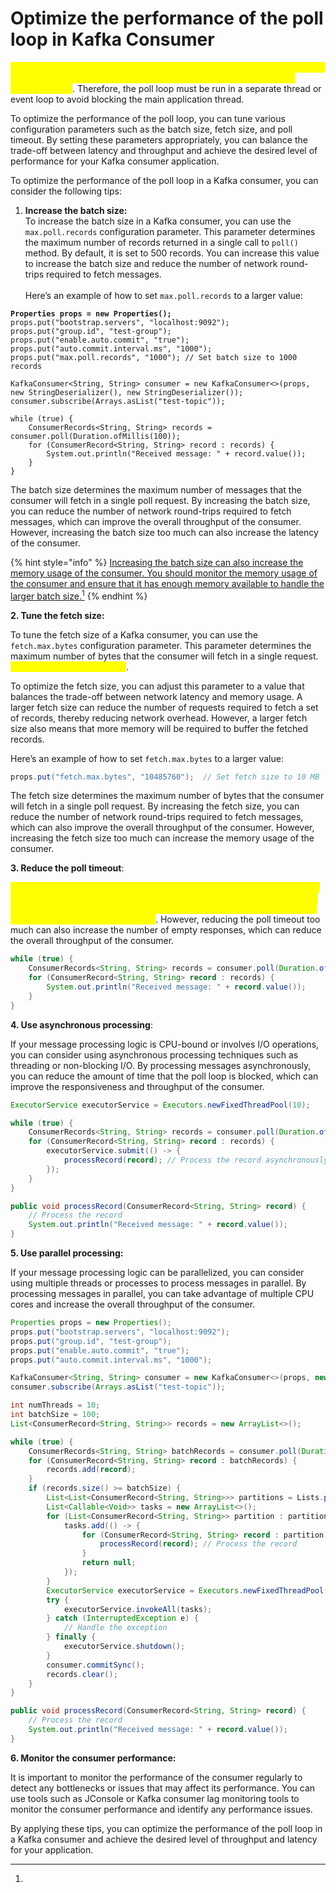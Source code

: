 # Optimize the performance of the poll loop in Kafka Consumer

<mark style="color:yellow;">It is important to note that the poll loop is a blocking operation, meaning that it will block until it receives a batch of messages from the broker or a timeout occurs</mark>. Therefore, the poll loop must be run in a separate thread or event loop to avoid blocking the main application thread.

To optimize the performance of the poll loop, you can tune various configuration parameters such as the batch size, fetch size, and poll timeout. By setting these parameters appropriately, you can balance the trade-off between latency and throughput and achieve the desired level of performance for your Kafka consumer application.

To optimize the performance of the poll loop in a Kafka consumer, you can consider the following tips:

1. **Increase the batch size:**\
   To increase the batch size in a Kafka consumer, you can use the `max.poll.records` configuration parameter. This parameter determines the maximum number of records returned in a single call to `poll()` method. By default, it is set to 500 records. You can increase this value to increase the batch size and reduce the number of network round-trips required to fetch messages.\
   \
   Here’s an example of how to set `max.poll.records` to a larger value:

<pre class="language-java"><code class="lang-java"><strong>Properties props = new Properties();
</strong>props.put("bootstrap.servers", "localhost:9092");
props.put("group.id", "test-group");
props.put("enable.auto.commit", "true");
props.put("auto.commit.interval.ms", "1000");
props.put("max.poll.records", "1000"); // Set batch size to 1000 records

KafkaConsumer&#x3C;String, String> consumer = new KafkaConsumer&#x3C;>(props, new StringDeserializer(), new StringDeserializer());
consumer.subscribe(Arrays.asList("test-topic"));

while (true) {
    ConsumerRecords&#x3C;String, String> records = consumer.poll(Duration.ofMillis(100));
    for (ConsumerRecord&#x3C;String, String> record : records) {
        System.out.println("Received message: " + record.value());
    }
}
</code></pre>

The batch size determines the maximum number of messages that the consumer will fetch in a single poll request. By increasing the batch size, you can reduce the number of network round-trips required to fetch messages, which can improve the overall throughput of the consumer. However, increasing the batch size too much can also increase the latency of the consumer.

{% hint style="info" %}
[Increasing the batch size can also increase the memory usage of the consumer. You should monitor the memory usage of the consumer and ensure that it has enough memory available to handle the larger batch size.](#user-content-fn-1)[^1]
{% endhint %}

**2. Tune the fetch size:**

To tune the fetch size of a Kafka consumer, you can use the `fetch.max.bytes` configuration parameter. This parameter determines the maximum number of bytes that the consumer will fetch in a single request. <mark style="color:yellow;">By default, it is set to 50 MB</mark>.

To optimize the fetch size, you can adjust this parameter to a value that balances the trade-off between network latency and memory usage. A larger fetch size can reduce the number of requests required to fetch a set of records, thereby reducing network overhead. However, a larger fetch size also means that more memory will be required to buffer the fetched records.

Here’s an example of how to set `fetch.max.bytes` to a larger value:

```java
props.put("fetch.max.bytes", "10485760");  // Set fetch size to 10 MB
```

The fetch size determines the maximum number of bytes that the consumer will fetch in a single poll request. By increasing the fetch size, you can reduce the number of network round-trips required to fetch messages, which can also improve the overall throughput of the consumer. However, increasing the fetch size too much can increase the memory usage of the consumer.

**3. Reduce the poll timeout**:

<mark style="color:yellow;">The poll timeout determines how long the consumer will wait for messages before returning an empty response. By reducing the poll timeout, you can make the consumer more responsive to new messages, which can reduce the overall latency of the consumer</mark>. However, reducing the poll timeout too much can also increase the number of empty responses, which can reduce the overall throughput of the consumer.

```java
while (true) {
    ConsumerRecords<String, String> records = consumer.poll(Duration.ofMillis(100)); // Set poll timeout to 100 milliseconds
    for (ConsumerRecord<String, String> record : records) {
        System.out.println("Received message: " + record.value());
    }
}
```

**4. Use asynchronous processing**:

If your message processing logic is CPU-bound or involves I/O operations, you can consider using asynchronous processing techniques such as threading or non-blocking I/O. By processing messages asynchronously, you can reduce the amount of time that the poll loop is blocked, which can improve the responsiveness and throughput of the consumer.

```java
ExecutorService executorService = Executors.newFixedThreadPool(10);

while (true) {
    ConsumerRecords<String, String> records = consumer.poll(Duration.ofMillis(100));
    for (ConsumerRecord<String, String> record : records) {
        executorService.submit(() -> {
            processRecord(record); // Process the record asynchronously
        });
    }
}

public void processRecord(ConsumerRecord<String, String> record) {
    // Process the record
    System.out.println("Received message: " + record.value());
}
```

**5. Use parallel processing:**

If your message processing logic can be parallelized, you can consider using multiple threads or processes to process messages in parallel. By processing messages in parallel, you can take advantage of multiple CPU cores and increase the overall throughput of the consumer.

```java
Properties props = new Properties();
props.put("bootstrap.servers", "localhost:9092");
props.put("group.id", "test-group");
props.put("enable.auto.commit", "true");
props.put("auto.commit.interval.ms", "1000");

KafkaConsumer<String, String> consumer = new KafkaConsumer<>(props, new StringDeserializer(), new StringDeserializer());
consumer.subscribe(Arrays.asList("test-topic"));

int numThreads = 10;
int batchSize = 100;
List<ConsumerRecord<String, String>> records = new ArrayList<>();

while (true) {
    ConsumerRecords<String, String> batchRecords = consumer.poll(Duration.ofMillis(100));
    for (ConsumerRecord<String, String> record : batchRecords) {
        records.add(record);
    }
    if (records.size() >= batchSize) {
        List<List<ConsumerRecord<String, String>>> partitions = Lists.partition(records, batchSize / numThreads);
        List<Callable<Void>> tasks = new ArrayList<>();
        for (List<ConsumerRecord<String, String>> partition : partitions) {
            tasks.add(() -> {
                for (ConsumerRecord<String, String> record : partition) {
                    processRecord(record); // Process the record
                }
                return null;
            });
        }
        ExecutorService executorService = Executors.newFixedThreadPool(numThreads);
        try {
            executorService.invokeAll(tasks);
        } catch (InterruptedException e) {
            // Handle the exception
        } finally {
            executorService.shutdown();
        }
        consumer.commitSync();
        records.clear();
    }
}

public void processRecord(ConsumerRecord<String, String> record) {
    // Process the record
    System.out.println("Received message: " + record.value());
}
```

**6. Monitor the consumer performance:**

It is important to monitor the performance of the consumer regularly to detect any bottlenecks or issues that may affect its performance. You can use tools such as JConsole or Kafka consumer lag monitoring tools to monitor the consumer performance and identify any performance issues.

By applying these tips, you can optimize the performance of the poll loop in a Kafka consumer and achieve the desired level of throughput and latency for your application.



[^1]: 
